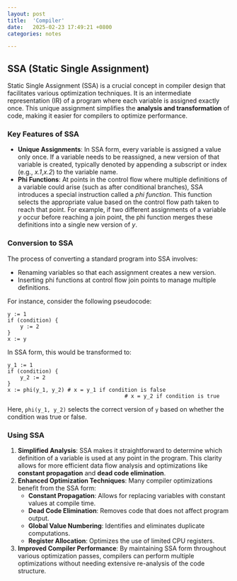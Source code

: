 ```yaml
---
layout: post
title:  'Compiler'
date:   2025-02-23 17:49:21 +0800
categories: notes

---
```


## SSA (Static Single Assignment)

Static Single Assignment (SSA) is a crucial concept in compiler design that facilitates various optimization techniques. It is an intermediate representation (IR) of a program where each variable is assigned exactly once. This unique assignment simplifies the **analysis and transformation** of code, making it easier for compilers to optimize performance.

### Key Features of SSA

- **Unique Assignments**: In SSA form, every variable is assigned a value only once. If a variable needs to be reassigned, a new version of that variable is created, typically denoted by appending a subscript or index (e.g., *x.1*,*x.2*) to the variable name.
- **Phi Functions**: At points in the control flow where multiple definitions of a variable could arise (such as after conditional branches), SSA introduces a special instruction called a *phi function*. This function selects the appropriate value based on the control flow path taken to reach that point. For example, if two different assignments of a variable *y* occur before reaching a join point, the phi function merges these definitions into a single new version of *y*.

### Conversion to SSA

The process of converting a standard program into SSA involves:

- Renaming variables so that each assignment creates a new version.
- Inserting phi functions at control flow join points to manage multiple definitions.

For instance, consider the following pseudocode:

```
y := 1
if (condition) {
    y := 2
}
x := y
```

In SSA form, this would be transformed to:

```
y_1 := 1
if (condition) {
    y_2 := 2
}
x := phi(y_1, y_2) # x = y_1 if condition is false
									 # x = y_2 if condition is true
```

Here, `phi(y_1, y_2)` selects the correct version of `y` based on whether the condition was true or false.

### Using SSA

1. **Simplified Analysis**: SSA makes it straightforward to determine which definition of a variable is used at any point in the program. This clarity allows for more efficient data flow analysis and optimizations like **constant propagation** and **dead code elimination**.
2. **Enhanced Optimization Techniques**: Many compiler optimizations benefit from the SSA form:
   - **Constant Propagation**: Allows for replacing variables with constant values at compile time.
   - **Dead Code Elimination**: Removes code that does not affect program output.
   - **Global Value Numbering**: Identifies and eliminates duplicate computations.
   - **Register Allocation**: Optimizes the use of limited CPU registers.
3. **Improved Compiler Performance**: By maintaining SSA form throughout various optimization passes, compilers can perform multiple optimizations without needing extensive re-analysis of the code structure.

